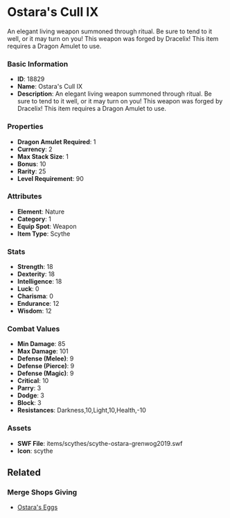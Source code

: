 # Ostara's Cull IX

An elegant living weapon summoned through ritual. Be sure to tend to it well, or it may turn on you! This weapon was forged by Dracelix! This item requires a Dragon Amulet to use.

### Basic Information

- **ID**: 18829
- **Name**: Ostara&#039;s Cull IX
- **Description**: An elegant living weapon summoned through ritual. Be sure to tend to it well, or it may turn on you! This weapon was forged by Dracelix! This item requires a Dragon Amulet to use.

### Properties

- **Dragon Amulet Required**: 1
- **Currency**: 2
- **Max Stack Size**: 1
- **Bonus**: 10
- **Rarity**: 25
- **Level Requirement**: 90

### Attributes

- **Element**: Nature
- **Category**: 1
- **Equip Spot**: Weapon
- **Item Type**: Scythe

### Stats

- **Strength**: 18
- **Dexterity**: 18
- **Intelligence**: 18
- **Luck**: 0
- **Charisma**: 0
- **Endurance**: 12
- **Wisdom**: 12

### Combat Values

- **Min Damage**: 85
- **Max Damage**: 101
- **Defense (Melee)**: 9
- **Defense (Pierce)**: 9
- **Defense (Magic)**: 9
- **Critical**: 10
- **Parry**: 3
- **Dodge**: 3
- **Block**: 3
- **Resistances**: Darkness,10,Light,10,Health,-10

### Assets

- **SWF File**: items/scythes/scythe-ostara-grenwog2019.swf
- **Icon**: scythe

## Related

### Merge Shops Giving

- [Ostara's Eggs](../merge-shops/304-ostara-s-eggs.md)

